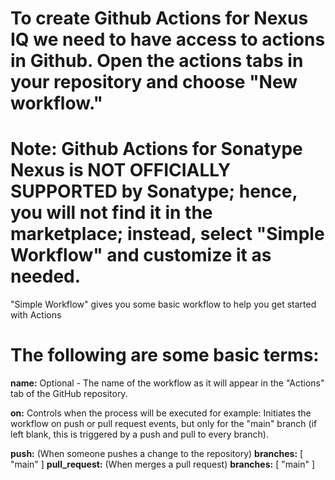 
To create Github Actions for Nexus IQ we need to have access to actions in Github. Open the actions tabs in your repository and choose "New workflow."
================================
**Note:** Github Actions for Sonatype Nexus is NOT OFFICIALLY SUPPORTED by Sonatype; hence, you will not find it in the marketplace; instead, select "Simple Workflow" and customize it as needed.
========================
"Simple Workflow" gives you some basic workflow to help you get started with Actions

The following are some basic terms:
====================================
**name:** Optional - The name of the workflow as it will appear in the "Actions" tab of the GitHub repository.

**on:** Controls when the process will be executed
for example: Initiates the workflow on push or pull request events, but only for the "main" branch (if left blank, this is triggered by a push and pull to every branch).

  **push:** (When someone pushes a change to the repository)
  **branches:** [ "main" ]
  **pull_request:** (When merges a pull request)
  **branches:** [ "main" ]
